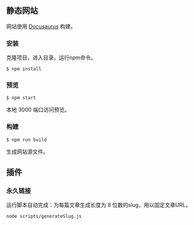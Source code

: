 ## 静态网站

网站使用 [Docusaurus](https://docusaurus.io/) 构建。

### 安装

克隆项目，进入目录，运行npm命令。

```
$ npm install
```

### 预览

```
$ npm start
```

本地 3000 端口访问预览。

### 构建

```
$ npm run build
```

生成网站源文件。

## 插件

### 永久链接

运行脚本自动完成：为每篇文章生成长度为 8 位数的slug，用以固定文章URL。

```
node scripts/generateSlug.js
```
